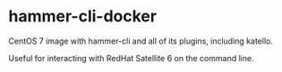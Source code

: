 # hammer-cli-docker

CentOS 7 image with hammer-cli and all of its plugins, including katello.

Useful for interacting with RedHat Satellite 6 on the command line.

